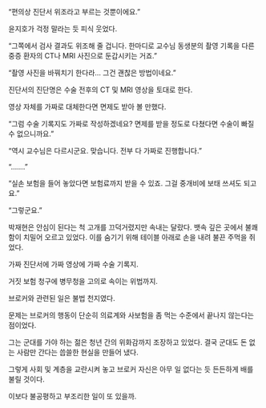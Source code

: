 “편의상 진단서 위조라고 부르는 것뿐이에요.”

윤지호가 걱정 말라는 듯 피식 웃었다.

“그쪽에서 검사 결과도 위조해 줄 겁니다. 한마디로 교수님 동생분의 촬영 기록을 다른 중증 환자의 CT나 MRI 사진으로 둔갑시키는 거죠.”

“촬영 사진을 바꿔치기 한다라… 그건 괜찮은 방법이네요.”

진단서의 진단명은 수술 전후의 CT 및 MRI 영상을 토대로 한다.

영상 자체를 가짜로 대체한다면 면제도 받아 볼 만했다.

“그럼 수술 기록지도 가짜로 작성하겠네요? 면제를 받을 정도로 다쳤다면 수술이 빠질 수 없으니까요.”

“역시 교수님은 다르시군요. 맞습니다. 전부 다 가짜로 진행합니다.”

“…….”

“실손 보험을 들어 놓았다면 보험료까지 받을 수 있죠. 그걸 중개비에 보태 쓰셔도 되고요.”

“그렇군요.”

박재현은 안심이 된다는 척 고개를 끄덕거렸지만 속내는 달랐다. 뱃속 깊은 곳에서 불쾌함이 치밀어 오르고 있었다. 이를 숨기기 위해 테이블 아래로 손을 내려 불끈 주먹을 쥐었다.

가짜 진단서에 가짜 영상에 가짜 수술 기록지.

거짓 보험 청구에 병무청을 고의로 속이는 위법까지.

브로커와 관련된 일은 불법 천지였다.

문제는 브로커의 행동이 단순히 의료계와 사보험을 좀 먹는 수준에서 끝나지 않는다는 점이었다.

그는 군대를 가야 하는 젊은 청년 간의 위화감까지 조장하고 있었다. 결국 군대도 돈 없는 사람만 간다는 씁쓸한 현실을 만들어 냈다.

그렇게 사회 및 계층을 교란시켜 놓고 브로커 자신은 아무 일 없다는 듯 든든하게 배를 불릴 것이다.

이보다 불공평하고 부조리한 일이 또 있을까.